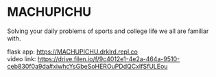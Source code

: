 # MACHUPICHU
Solving your daily problems of sports and college life we all are familiar with.

flask app: https://MACHUPICHU.drklrd.repl.co </br>
video link: https://drive.filen.io/f/9c4012e1-4e2a-464a-9510-ceb830f0a9da#xiwhcYsGbeSoHEROuPDdQCxIfSfULEou
